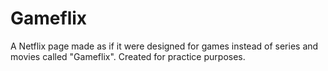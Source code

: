 # Gameflix
A Netflix page made as if it were designed for games instead of series and movies called "Gameflix". Created for practice purposes.
